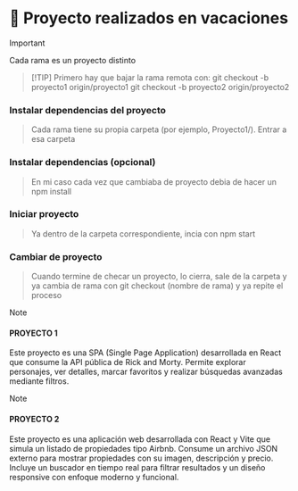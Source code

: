 # 💫 Proyecto realizados en vacaciones
>[!IMPORTANT]
>Cada rama es un proyecto distinto

>[!TIP] Primero hay que bajar la rama remota con:
>git checkout -b proyecto1 origin/proyecto1
>git checkout -b proyecto2 origin/proyecto2

### Instalar dependencias del proyecto
>Cada rama tiene su propia carpeta (por ejemplo, Proyecto1/). Entrar a esa carpeta

### Instalar dependencias (opcional)
>En mi caso cada vez que cambiaba de proyecto debia de hacer un npm install

### Iniciar proyecto
>Ya dentro de la carpeta correspondiente, incia con npm start

### Cambiar de proyecto
>Cuando termine de checar un proyecto, lo cierra, sale de la carpeta y ya cambia de rama con git checkout (nombre de rama) y ya repite el proceso


>[!NOTE]
>#### PROYECTO 1
>Este proyecto es una SPA (Single Page Application) desarrollada en React que consume la API pública de Rick and Morty. Permite explorar personajes, ver detalles, marcar favoritos y realizar búsquedas avanzadas mediante filtros.

>[!NOTE]
>#### PROYECTO 2
>Este proyecto es una aplicación web desarrollada con React y Vite que simula un listado de propiedades tipo Airbnb. Consume un archivo JSON externo para mostrar propiedades con su imagen, descripción y precio. Incluye un buscador en tiempo real para filtrar resultados y un diseño responsive con enfoque moderno y funcional.



